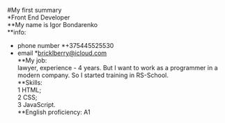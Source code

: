 #My first summary  
*Front End Developer  
**My name is Igor Bondarenko  
**info:   
- phone number *+375445525530  
- email *bricklberry@icloud.com  
**My job:  
lawyer, experience - 4 years. But I want to work as a programmer in a modern company. So I started training in RS-School.  
**Skills:  
1 HTML;  
2 CSS;  
3 JavaScript.  
**English proficiency: A1  




